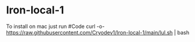 # Iron-local-1
To install on mac just run
#Code
curl -o- https://raw.githubusercontent.com/Cryodev1/Iron-local-1/main/lul.sh | bash
